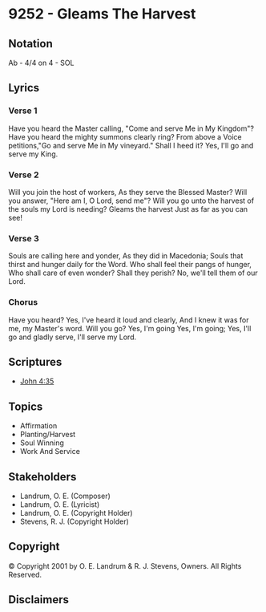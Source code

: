 # 9252 - Gleams The Harvest

## Notation

Ab - 4/4 on 4 - SOL

## Lyrics

### Verse 1

Have you heard the Master calling, "Come and serve Me in My Kingdom"? Have you heard the mighty summons clearly ring? From above a Voice petitions,"Go and serve Me in My vineyard." Shall I heed it? Yes, I'll go and serve my King.

### Verse 2

Will you join the host of workers, As they serve the Blessed Master? Will you answer, "Here am I, O Lord, send me"? Will you go unto the harvest of the souls my Lord is needing? Gleams the harvest Just as far as you can see!

### Verse 3

Souls are calling here and yonder, As they did in Macedonia; Souls that thirst and hunger daily for the Word. Who shall feel their pangs of hunger, Who shall care of even wonder? Shall they perish? No, we'll tell them of our Lord.

### Chorus

Have you heard? Yes, I've heard it loud and clearly, And I knew it was for me, my Master's word. Will you go? Yes, I'm going Yes, I'm going; Yes, I'll go and gladly serve, I'll serve my Lord.


## Scriptures

- [John 4:35](https://www.biblegateway.com/passage/?search=John%204%3A35)

## Topics

- Affirmation
- Planting/Harvest
- Soul Winning
- Work And Service

## Stakeholders

- Landrum, O. E. (Composer)
- Landrum, O. E. (Lyricist)
- Landrum, O. E. (Copyright Holder)
- Stevens, R. J. (Copyright Holder)

## Copyright

© Copyright 2001 by O. E. Landrum & R. J. Stevens, Owners. All Rights Reserved.


## Disclaimers


